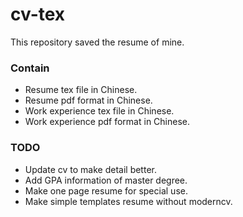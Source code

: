 cv-tex
======

This repository saved the resume of mine.

### Contain

* Resume tex file in Chinese.
* Resume pdf format in Chinese.
* Work experience tex file in Chinese.
* Work experience pdf format in Chinese.

### TODO

* Update cv to make detail better.
* Add GPA information of master degree.
* Make one page resume for special use.
* Make simple templates resume without moderncv.
